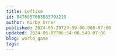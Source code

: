 ```yaml
---
title: Leftism
id: 8476057083865793219
author: Kirby Urner
published: 2024-05-29T20:59:00.000-07:00
updated: 2024-06-07T06:54:08.549-07:00
blog: world_game
tags: 
---
```


